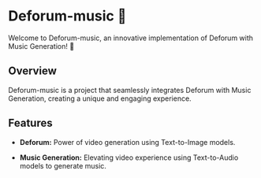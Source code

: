 # Deforum-music 🎥

Welcome to Deforum-music, an innovative implementation of Deforum with Music Generation! 🚀

## Overview

Deforum-music is a project that seamlessly integrates Deforum with Music Generation, creating a unique and engaging experience.

## Features

- **Deforum:** Power of video generation using Text-to-Image models.

- **Music Generation:** Elevating video experience using Text-to-Audio models to generate music.
